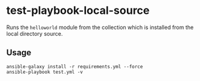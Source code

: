 # test-playbook-local-source

Runs the `helloworld` module from the collection which is installed from the local directory source.

## Usage

```
ansible-galaxy install -r requirements.yml --force
ansible-playbook test.yml -v
```
